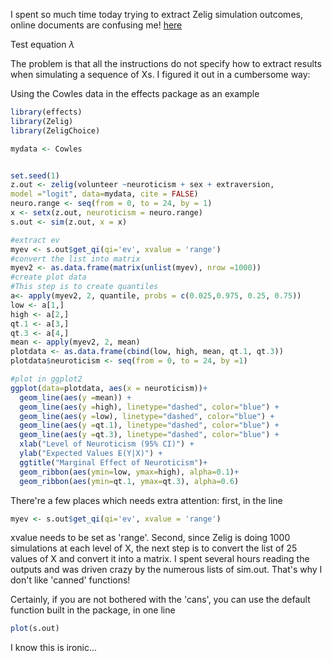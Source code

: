 I spent so much time today trying to extract Zelig simulation outcomes, online documents are confusing me! [here](http://docs.zeligproject.org/en/latest/getters.html)

Test equation $\lambda$

The problem is that all the instructions do not specify how to extract results when simulating a sequence of Xs. I figured it out in a cumbersome way:

Using the Cowles data in the effects package as an example
```R
library(effects)
library(Zelig)
library(ZeligChoice)

mydata <- Cowles


set.seed(1)
z.out <- zelig(volunteer ~neuroticism + sex + extraversion, 
model ="logit", data=mydata, cite = FALSE)
neuro.range <- seq(from = 0, to = 24, by = 1)
x <- setx(z.out, neuroticism = neuro.range)
s.out <- sim(z.out, x = x)

#extract ev
myev <- s.out$get_qi(qi='ev', xvalue = 'range')
#convert the list into matrix
myev2 <- as.data.frame(matrix(unlist(myev), nrow =1000))
#create plot data
#This step is to create quantiles
a<- apply(myev2, 2, quantile, probs = c(0.025,0.975, 0.25, 0.75)) 
low <- a[1,]
high <- a[2,]
qt.1 <- a[3,]
qt.3 <- a[4,]
mean <- apply(myev2, 2, mean) 
plotdata <- as.data.frame(cbind(low, high, mean, qt.1, qt.3))
plotdata$neuroticism <- seq(from = 0, to = 24, by =1)

#plot in ggplot2
ggplot(data=plotdata, aes(x = neuroticism))+ 
  geom_line(aes(y =mean)) + 
  geom_line(aes(y =high), linetype="dashed", color="blue") + 
  geom_line(aes(y =low), linetype="dashed", color="blue") + 
  geom_line(aes(y =qt.1), linetype="dashed", color="blue") + 
  geom_line(aes(y =qt.3), linetype="dashed", color="blue") + 
  xlab("Level of Neuroticism (95% CI)") + 
  ylab("Expected Values E(Y|X)") + 
  ggtitle("Marginal Effect of Neuroticism")+ 
  geom_ribbon(aes(ymin=low, ymax=high), alpha=0.1)+
  geom_ribbon(aes(ymin=qt.1, ymax=qt.3), alpha=0.6)
```

There're a few places which needs extra attention: first, in the line 
```R
myev <- s.out$get_qi(qi='ev', xvalue = 'range')
```
xvalue needs to be set as 'range'. Second, since Zelig is doing 1000 simulations at each level of X, the next step is to convert the list of 25 values of X and convert it into
a matrix. I spent several hours reading the outputs and was driven crazy by the numerous lists of sim.out. That's why I don't like 'canned' functions!

Certainly, if you are not bothered with the 'cans', you can use the default function built in the package, in one line
```R
plot(s.out)
```
I know this is ironic...
